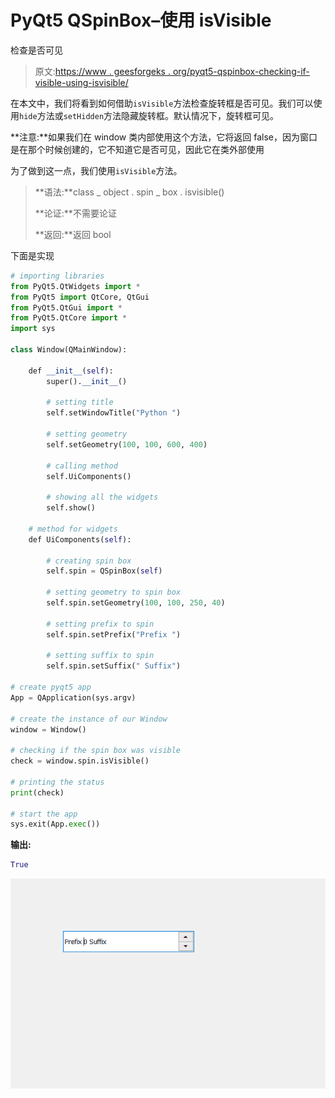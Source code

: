 # PyQt5 QSpinBox–使用 isVisible

检查是否可见

> 原文:[https://www . geesforgeks . org/pyqt5-qspinbox-checking-if-visible-using-isvisible/](https://www.geeksforgeeks.org/pyqt5-qspinbox-checking-if-it-is-visible-using-isvisible/)

在本文中，我们将看到如何借助`isVisible`方法检查旋转框是否可见。我们可以使用`hide`方法或`setHidden`方法隐藏旋转框。默认情况下，旋转框可见。

**注意:**如果我们在 window 类内部使用这个方法，它将返回 false，因为窗口是在那个时候创建的，它不知道它是否可见，因此它在类外部使用

为了做到这一点，我们使用`isVisible`方法。

> **语法:**class _ object . spin _ box . isvisible()
> 
> **论证:**不需要论证
> 
> **返回:**返回 bool

下面是实现

```py
# importing libraries
from PyQt5.QtWidgets import * 
from PyQt5 import QtCore, QtGui
from PyQt5.QtGui import * 
from PyQt5.QtCore import * 
import sys

class Window(QMainWindow):

    def __init__(self):
        super().__init__()

        # setting title
        self.setWindowTitle("Python ")

        # setting geometry
        self.setGeometry(100, 100, 600, 400)

        # calling method
        self.UiComponents()

        # showing all the widgets
        self.show()

    # method for widgets
    def UiComponents(self):

        # creating spin box
        self.spin = QSpinBox(self)

        # setting geometry to spin box
        self.spin.setGeometry(100, 100, 250, 40)

        # setting prefix to spin
        self.spin.setPrefix("Prefix ")

        # setting suffix to spin
        self.spin.setSuffix(" Suffix")

# create pyqt5 app
App = QApplication(sys.argv)

# create the instance of our Window
window = Window()

# checking if the spin box was visible
check = window.spin.isVisible()

# printing the status
print(check)

# start the app
sys.exit(App.exec())
```

**输出:**

```py
True
```

![](img/5dec4e3c5bcd63759b13338f1fac3dfd.png)